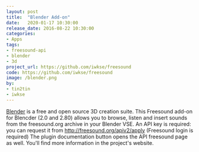```yaml
---
layout: post
title:  "Blender Add-on"
date:   2020-01-17 10:30:00
release_date: 2016-08-22 10:30:00
categories: 
- Apps
tags: 
- freesound-api
- blender
- 3d
project_url: https://github.com/iwkse/freesound
code: https://github.com/iwkse/freesound
image: /blender.png
by: 
- tin2tin
- iwkse
---
```


[Blender](https://www.blender.org) is a free and open source 3D creation suite. This Freesound add-on for Blencder (2.0 and 2.80) allows you to browse, listen and insert sounds from the freesound.org archive in your Blender VSE. An API key is required: you can request it from http://freesound.org/apiv2/apply (Freesound login is required) The plugin documentation button opens the API freesound page as well. You'll find more information in the project's website.
